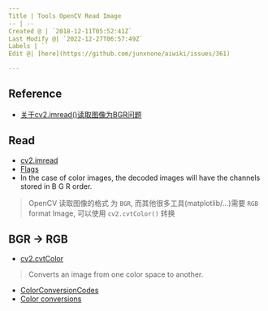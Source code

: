 ```yaml
---
Title | Tools OpenCV Read Image
-- | --
Created @ | `2018-12-11T05:52:41Z`
Last Modify @| `2022-12-27T06:57:49Z`
Labels | ``
Edit @| [here](https://github.com/junxnone/aiwiki/issues/361)

---
```

## Reference
- [关于cv2.imread()读取图像为BGR问题](https://blog.csdn.net/liu13364876993/article/details/79867061)

## Read
- [cv2.imread](https://docs.opencv.org/3.4.3/d4/da8/group__imgcodecs.html#ga288b8b3da0892bd651fce07b3bbd3a56)
- [Flags](https://docs.opencv.org/3.4.3/d4/da8/group__imgcodecs.html#ga61d9b0126a3e57d9277ac48327799c80)
- In the case of color images, the decoded images will have the channels stored in B G R order.

> OpenCV 读取图像的格式 为 `BGR`, 而其他很多工具(matplotlib/...)需要 `RGB` format Image, 可以使用 `cv2.cvtColor()` 转换

## BGR -> RGB

-  [ cv2.cvtColor](https://docs.opencv.org/3.4.3/d7/d1b/group__imgproc__misc.html#ga397ae87e1288a81d2363b61574eb8cab)
> Converts an image from one color space to another.  

- [ColorConversionCodes](https://docs.opencv.org/3.4.3/d7/d1b/group__imgproc__misc.html#ga4e0972be5de079fed4e3a10e24ef5ef0)
- [Color conversions](https://docs.opencv.org/3.4.3/de/d25/imgproc_color_conversions.html)
